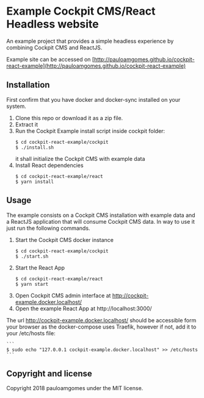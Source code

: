 # Example Cockpit CMS/React Headless website

An example project that provides a simple headless experience by combining Cockpit CMS and ReactJS.

Example site can be accessed on [http://pauloamgomes.github.io/cockpit-react-example](http://pauloamgomes.github.io/cockpit-react-example)

## Installation

First confirm that you have docker and docker-sync installed on your system.

1. Clone this repo or download it as a zip file.
2. Extract it
3. Run the Cockpit Example install script inside cockpit folder:
    ```
    $ cd cockpit-react-example/cockpit
    $ ./install.sh
    ```
    it shall initialize the Cockpit CMS with example data
4. Install React dependencies
    ```
    $ cd cockpit-react-example/react
    $ yarn install
    ```

## Usage

The example consists on a Cockpit CMS installation with example data and a ReactJS application that will consume Cockpit CMS data.
In way to use it just run the following commands.

1.  Start the Cockpit CMS docker instance
    ```
    $ cd cockpit-react-example/cockpit
    $ ./start.sh
    ```
2. Start the React App
    ```
    $ cd cockpit-react-example/react
    $ yarn start
    ```
3. Open Cockpit CMS admin interface at http://cockpit-example.docker.localhost/
4. Open the example React App at http://localhost:3000/


The url http://cockpit-example.docker.localhost/ should be accessible form your browser as the docker-compose uses Traefik, however if not, add it to your /etc/hosts file:

    ```
    $ sudo echo "127.0.0.1 cockpit-example.docker.localhost" >> /etc/hosts
    ```

## Copyright and license

Copyright 2018 pauloamgomes under the MIT license.


